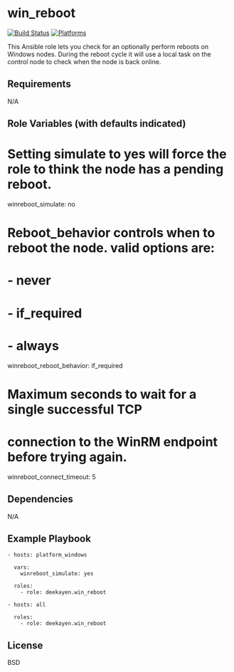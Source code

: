 win_reboot
=========
[![Build Status](https://travis-ci.org/deekayen/ansible-role-winreboot.svg?branch=master)](https://travis-ci.org/deekayen/ansible-role-winreboot) [![Platforms](http://img.shields.io/badge/platforms-windows-lightgrey.svg?style=flat)](#)

This Ansible role lets you check for an optionally perform reboots on Windows nodes. During the reboot cycle it will use a local task on the control node to check when the node is back online.


Requirements
------------

N/A

Role Variables (with defaults indicated)
--------------

# Setting simulate to yes will force the role to think the node has a pending reboot.
winreboot_simulate: no

# Reboot_behavior controls when to reboot the node. valid options are:
# - never
# - if_required
# - always
winreboot_reboot_behavior: if_required

# Maximum seconds to wait for a single successful TCP
# connection to the WinRM endpoint before trying again.
winreboot_connect_timeout: 5

Dependencies
------------

N/A

Example Playbook
----------------

    - hosts: platform_windows

      vars:
        winreboot_simulate: yes

      roles:
        - role: deekayen.win_reboot

    - hosts: all

      roles:
        - role: deekayen.win_reboot

License
-------

BSD
